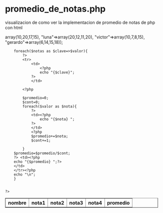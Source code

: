# promedio_de_notas.php
visualizacion de como ver la implementacion de promedio de notas de php con html
<html>
<head>
	<title>promedio de estudiantes</title>
</head>
<body>
	<table border="1" style="margin: 0 auto;">
		<tr>
			<th>nombre</th>
			<th>nota1</th>
			<th>nota2</th>
			<th>nota3</th>
			<th>nota4</th>
			<th>promedio</th>
		</tr>
	</form>
	<?php
		$notas= array("orlando"=>array(10,20,17,15),
              "luna"=>array(20,12,11,20),
              "victor"=>array(10,7,8,15),
              "gerardo"=>array(6,14,15,18));
		
		
		foreach($notas as $clave=>$valor){
			?>
			<tr> 
				<td>
					<?php
					echo "{$clave}";
				?>
				</td>
			
			<?php

			$promedio=0;
			$cont=0;
			foreach($valor as $nota){
				?>
				<td><?php
					echo "{$nota} ";
				?>
				</td>
				<?php
				$promedio+=$nota;
				$cont+=1;

			}
		$promedio=$promedio/$cont;
		?> <td><?php
		echo "{$promedio} ";?>
		</td>
		</tr><?php
		echo "\n";
		}


	?>
</body>
</html>
